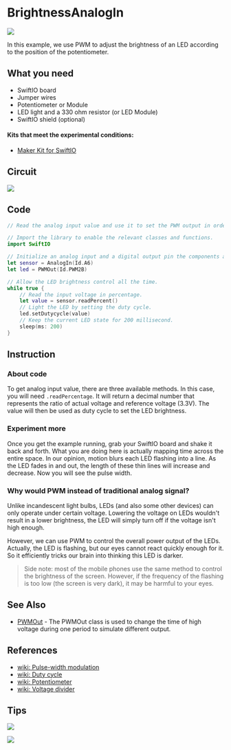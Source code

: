 # BrightnessAnalogIn

![](../../.gitbook/assets/BrightnessAnalogIn01.gif)

In this example, we use PWM to adjust the brightness of an LED according to the position of the potentiometer.

## What you need

* SwiftIO board
* Jumper wires
* Potentiometer or Module
* LED light and a 330 ohm resistor \(or LED Module\)
* SwiftIO shield \(optional\)

#### Kits that meet the experimental conditions:

* [Maker Kit for SwiftIO](https://www.madmachine.io/product-page/maker-kit-for-swiftio)

## Circuit

![](../../.gitbook/assets/BrightnessAnalogIn.png)

## Code

```swift
// Read the analog input value and use it to set the PWM output in order to change the LED brightness.

// Import the library to enable the relevant classes and functions.
import SwiftIO

// Initialize an analog input and a digital output pin the components are connected to.
let sensor = AnalogIn(Id.A6)
let led = PWMOut(Id.PWM2B)

// Allow the LED brightness control all the time.
while true {
    // Read the input voltage in percentage.
    let value = sensor.readPercent()
    // Light the LED by setting the duty cycle.
    led.setDutycycle(value)
    // Keep the current LED state for 200 millisecond.
    sleep(ms: 200)
}
```

## Instruction

### About code

To get analog input value, there are three available methods. In this case, you will need `.readPercentage`. It will return a decimal number that represents the ratio of actual voltage and reference voltage \(3.3V\). The value will then be used as duty cycle to set the LED brightness.

### Experiment more

Once you get the example running, grab your SwiftIO board and shake it back and forth. What you are doing here is actually mapping time across the entire space. In our opinion, motion blurs each LED flashing into a line. As the LED fades in and out, the length of these thin lines will increase and decrease. Now you will see the pulse width.

### Why would PWM instead of traditional analog signal?

Unlike incandescent light bulbs, LEDs \(and also some other devices\) can only operate under certain voltage. Lowering the voltage on LEDs wouldn't result in a lower brightness, the LED will simply turn off if the voltage isn't high enough.

However, we can use PWM to control the overall power output of the LEDs. Actually, the LED is flashing, but our eyes cannot react quickly enough for it. So it efficiently tricks our brain into thinking this LED is darker.

> Side note: most of the mobile phones use the same method to control the brightness of the screen. However, if the frequency of the flashing is too low \(the screen is very dark\), it may be harmful to your eyes.

## See Also

* [PWMOut](https://swiftioapi.madmachine.io/Classes/PWMOut.html) - The PWMOut class is used to change the time of high voltage during one period to simulate different output. 

## References

* [wiki: Pulse-width modulation](https://en.wikipedia.org/wiki/Pulse-width_modulation)
* [wiki: Duty cycle](https://en.wikipedia.org/wiki/Duty_cycle)
* [wiki: Potentiometer](https://en.wikipedia.org/wiki/Potentiometer)
* [wiki: Voltage divider](https://en.wikipedia.org/wiki/Voltage_divider)

## Tips

![](../../.gitbook/assets/01%20%282%29.png)

![](../../.gitbook/assets/02%20%281%29.png)

